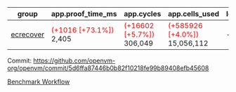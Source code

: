| group | app.proof_time_ms | app.cycles | app.cells_used | leaf.proof_time_ms | leaf.cycles | leaf.cells_used |
| -- | -- | -- | -- | -- | -- | -- |
| [ecrecover](https://github.com/openvm-org/openvm/blob/benchmark-results/benchmarks-dispatch/refs/heads/avaneesh/test/ecrecover-5d6ffa87446b0b82f10218fe99b89408efb45608.md) |<span style='color: red'>(+1016 [+73.1%])</span> 2,405 | <span style='color: red'>(+16602 [+5.7%])</span> 306,049 | <span style='color: red'>(+585926 [+4.0%])</span> 15,056,112 |- | - | - |


Commit: https://github.com/openvm-org/openvm/commit/5d6ffa87446b0b82f10218fe99b89408efb45608

[Benchmark Workflow](https://github.com/openvm-org/openvm/actions/runs/15309591400)
